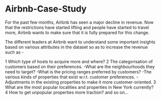 # Airbnb-Case-Study
For the past few months, Airbnb has seen a major decline in revenue. Now that the restrictions have started lifting and people have started to travel more, Airbnb wants to make sure that it is fully prepared for this change.

 

The different leaders at Airbnb want to understand some important insights based on various attributes in the dataset so as to increase the revenue such as -

1 Which type of hosts to acquire more and where?
2 The categorisation of customers based on their preferences.
 -What are the neighbourhoods they need to target?
 -What is the pricing ranges preferred by customers?
 -The various kinds of properties that exist w.r.t. customer preferences.
 -Adjustments in the existing properties to make it more customer-oriented.
3 What are the most popular localities and properties in New York currently?
4 How to get unpopular properties more traction? and so on...

